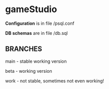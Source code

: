 # gameStudio


**Configuration** is in file /psql.conf

**DB schemas** are in file /db.sql

BRANCHES
---
main - stable working version

beta - working version

work - not stable, sometimes not even working!